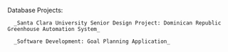 Database Projects:

      _Santa Clara University Senior Design Project: Dominican Republic Greenhouse Automation System_

      _Software Development: Goal Planning Application_

      
